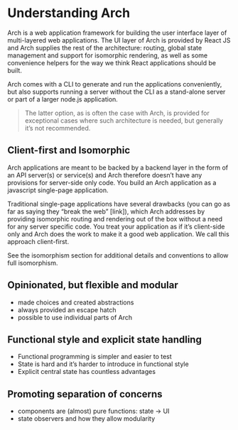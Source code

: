 # Understanding Arch

Arch is a web application framework for building the user interface layer of multi-layered web applications. The UI layer of Arch is provided by React JS and Arch supplies the rest of the architecture: routing, global state management and support for isomorphic rendering, as well as some convenience helpers for the way we think React applications should be built.

Arch comes with a CLI to generate and run the applications conveniently, but also supports running a server without the CLI as a stand-alone server or part of a larger node.js application.

> The latter option, as is often the case with Arch, is provided for exceptional cases where such architecture is needed, but generally it’s not recommended.

## Client-first and Isomorphic

Arch applications are meant to be backed by a backend layer in the form of an API server(s) or service(s) and Arch therefore doesn’t have any provisions for server-side only code. You build an Arch application as a javascript single-page application.

Traditional single-page applications have several drawbacks (you can go as far as saying they “break the web” [link]), which Arch addresses by providing isomorphic routing and rendering out of the box without a need for any server specific code. You treat your application as if it’s client-side only and Arch does the work to make it a good web application. We call this approach client-first.

See the isomorphism section for additional details and conventions to allow full isomorphism.

## Opinionated, but flexible and modular

* made choices and created abstractions
* always provided an escape hatch
* possible to use individual parts of Arch

## Functional style and explicit state handling

* Functional programming is simpler and easier to test
* State is hard and it’s harder to introduce in functional style
* Explicit central state has countless advantages

## Promoting separation of concerns

* components are (almost) pure functions: state -> UI
* state observers and how they allow modularity
